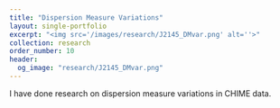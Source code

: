 ```yaml
---
title: "Dispersion Measure Variations"
layout: single-portfolio
excerpt: "<img src='/images/research/J2145_DMvar.png' alt=''>"
collection: research
order_number: 10
header: 
  og_image: "research/J2145_DMvar.png"
---
```


I have done research on dispersion measure variations in CHIME data.

